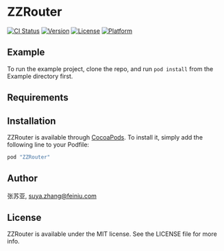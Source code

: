 # ZZRouter

[![CI Status](http://img.shields.io/travis/张苏亚/ZZRouter.svg?style=flat)](https://travis-ci.org/张苏亚/ZZRouter)
[![Version](https://img.shields.io/cocoapods/v/ZZRouter.svg?style=flat)](http://cocoapods.org/pods/ZZRouter)
[![License](https://img.shields.io/cocoapods/l/ZZRouter.svg?style=flat)](http://cocoapods.org/pods/ZZRouter)
[![Platform](https://img.shields.io/cocoapods/p/ZZRouter.svg?style=flat)](http://cocoapods.org/pods/ZZRouter)

## Example

To run the example project, clone the repo, and run `pod install` from the Example directory first.

## Requirements

## Installation

ZZRouter is available through [CocoaPods](http://cocoapods.org). To install
it, simply add the following line to your Podfile:

```ruby
pod "ZZRouter"
```

## Author

张苏亚, suya.zhang@feiniu.com

## License

ZZRouter is available under the MIT license. See the LICENSE file for more info.
